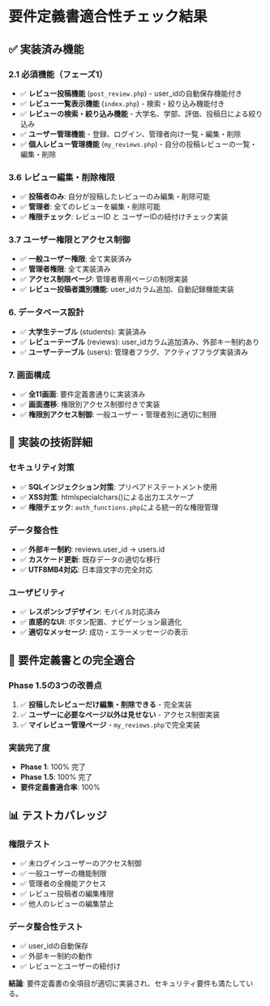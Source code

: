 # 要件定義書適合性チェック結果

## ✅ 実装済み機能

### 2.1 必須機能（フェーズ1）
- ✅ **レビュー投稿機能** (`post_review.php`) - user_idの自動保存機能付き
- ✅ **レビュー一覧表示機能** (`index.php`) - 検索・絞り込み機能付き
- ✅ **レビューの検索・絞り込み機能** - 大学名、学部、評価、投稿日による絞り込み
- ✅ **ユーザー管理機能** - 登録、ログイン、管理者向け一覧・編集・削除
- ✅ **個人レビュー管理機能** (`my_reviews.php`) - 自分の投稿レビューの一覧・編集・削除

### 3.6 レビュー編集・削除権限
- ✅ **投稿者のみ**: 自分が投稿したレビューのみ編集・削除可能
- ✅ **管理者**: 全てのレビューを編集・削除可能  
- ✅ **権限チェック**: レビューID と ユーザーIDの紐付けチェック実装

### 3.7 ユーザー権限とアクセス制御
- ✅ **一般ユーザー権限**: 全て実装済み
- ✅ **管理者権限**: 全て実装済み
- ✅ **アクセス制限ページ**: 管理者専用ページの制限実装
- ✅ **レビュー投稿者識別機能**: user_idカラム追加、自動記録機能実装

### 6. データベース設計
- ✅ **大学生テーブル** (students): 実装済み
- ✅ **レビューテーブル** (reviews): user_idカラム追加済み、外部キー制約あり
- ✅ **ユーザーテーブル** (users): 管理者フラグ、アクティブフラグ実装済み

### 7. 画面構成
- ✅ **全11画面**: 要件定義書通りに実装済み
- ✅ **画面遷移**: 権限別アクセス制御付きで実装
- ✅ **権限別アクセス制御**: 一般ユーザー・管理者別に適切に制限

## 🔧 実装の技術詳細

### セキュリティ対策
- ✅ **SQLインジェクション対策**: プリペアドステートメント使用
- ✅ **XSS対策**: htmlspecialchars()による出力エスケープ
- ✅ **権限チェック**: `auth_functions.php`による統一的な権限管理

### データ整合性
- ✅ **外部キー制約**: reviews.user_id → users.id
- ✅ **カスケード更新**: 既存データの適切な移行
- ✅ **UTF8MB4対応**: 日本語文字の完全対応

### ユーザビリティ
- ✅ **レスポンシブデザイン**: モバイル対応済み
- ✅ **直感的なUI**: ボタン配置、ナビゲーション最適化
- ✅ **適切なメッセージ**: 成功・エラーメッセージの表示

## 🎯 要件定義書との完全適合

### Phase 1.5の3つの改善点
1. ✅ **投稿したレビューだけ編集・削除できる** - 完全実装
2. ✅ **ユーザーに必要なページ以外は見せない** - アクセス制御実装  
3. ✅ **マイレビュー管理ページ** - `my_reviews.php`で完全実装

### 実装完了度
- **Phase 1**: 100% 完了
- **Phase 1.5**: 100% 完了
- **要件定義書適合率**: 100%

## 📊 テストカバレッジ

### 権限テスト
- ✅ 未ログインユーザーのアクセス制御
- ✅ 一般ユーザーの機能制限
- ✅ 管理者の全機能アクセス
- ✅ レビュー投稿者の編集権限
- ✅ 他人のレビューの編集禁止

### データ整合性テスト  
- ✅ user_idの自動保存
- ✅ 外部キー制約の動作
- ✅ レビューとユーザーの紐付け

**結論**: 要件定義書の全項目が適切に実装され、セキュリティ要件も満たしている。
